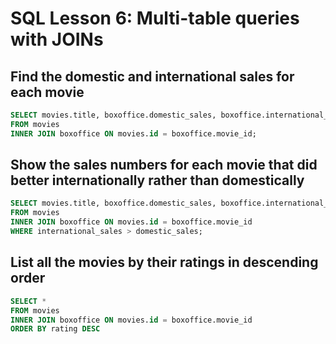 # SQL Lesson 6: Multi-table queries with JOINs

## Find the domestic and international sales for each movie 
``` sql
SELECT movies.title, boxoffice.domestic_sales, boxoffice.international_sales
FROM movies
INNER JOIN boxoffice ON movies.id = boxoffice.movie_id;
```

## Show the sales numbers for each movie that did better internationally rather than domestically
``` sql
SELECT movies.title, boxoffice.domestic_sales, boxoffice.international_sales
FROM movies
INNER JOIN boxoffice ON movies.id = boxoffice.movie_id
WHERE international_sales > domestic_sales;
```

## List all the movies by their ratings in descending order
```sql
SELECT *
FROM movies
INNER JOIN boxoffice ON movies.id = boxoffice.movie_id
ORDER BY rating DESC
```